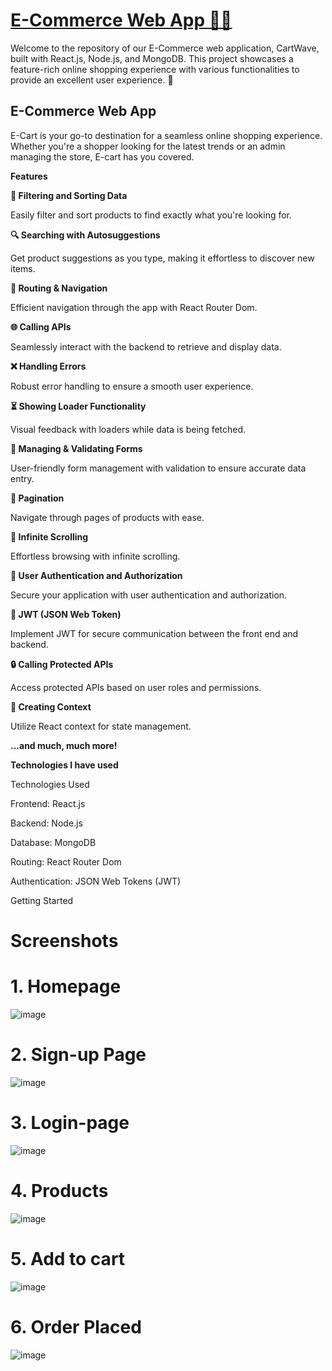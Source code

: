 <h1><a href="https://react-ecommerce-shop-tau.vercel.app/" > E-Commerce Web App 🛒🌐</a></h1>

Welcome to the repository of our E-Commerce web application, CartWave, built with React.js, Node.js, and MongoDB. This project showcases a feature-rich online shopping experience with various functionalities to provide an excellent user experience. 🚀

<h2> E-Commerce Web App</h2>

E-Cart is your go-to destination for a seamless online shopping experience. Whether you're a shopper looking for the latest trends or an admin managing the store, E-cart has you covered.

**Features**

**🧩 **Filtering and Sorting Data****

Easily filter and sort products to find exactly what you're looking for.

**🔍 **Searching with Autosuggestions****

Get product suggestions as you type, making it effortless to discover new items.

**🚀 Routing & Navigation**

Efficient navigation through the app with React Router Dom.

**🌐 Calling APIs**

Seamlessly interact with the backend to retrieve and display data.

**❌ Handling Errors**

Robust error handling to ensure a smooth user experience.

**⏳ Showing Loader Functionality**

Visual feedback with loaders while data is being fetched.

**📝 Managing & Validating Forms**

User-friendly form management with validation to ensure accurate data entry.

**📖 Pagination**

Navigate through pages of products with ease.

**🔄 Infinite Scrolling**

Effortless browsing with infinite scrolling.

**🔐 User Authentication and Authorization**

Secure your application with user authentication and authorization.

**🌟 JWT (JSON Web Token)**

Implement JWT for secure communication between the front end and backend.

****🔒 Calling Protected APIs****

Access protected APIs based on user roles and permissions.

**🔄 Creating Context**

Utilize React context for state management.


**...and much, much more!**

**Technologies I have used**

Technologies Used

Frontend: React.js

Backend: Node.js

Database: MongoDB

Routing: React Router Dom

Authentication: JSON Web Tokens (JWT)

Getting Started

# Screenshots

# 1. Homepage

![image](https://github.com/Rushikeshsasamkar/React-Ecommerce-Shop/assets/44942941/4f2e054a-8c6d-43a4-9691-41270eadb997)

# 2. Sign-up Page

![image](https://github.com/Rushikeshsasamkar/React-Ecommerce-Shop/assets/44942941/d3685964-b0d2-49b4-bf0b-55252fe8dc8d)

# 3. Login-page

![image](https://github.com/Rushikeshsasamkar/React-Ecommerce-Shop/assets/44942941/6a75a7b8-4b6e-4b77-b0a9-853736ca24cb)

# 4. Products

![image](https://github.com/Rushikeshsasamkar/React-Ecommerce-Shop/assets/44942941/549a8da1-e25c-4c25-bbee-0cf9b28d875b)

# 5. Add to cart

![image](https://github.com/Rushikeshsasamkar/React-Ecommerce-Shop/assets/44942941/4776d6d5-7bfd-471d-9e3d-0753f21e8b35)

# 6. Order Placed

![image](https://github.com/Rushikeshsasamkar/React-Ecommerce-Shop/assets/44942941/e77faa5a-8da1-41fe-8785-4867dbedef64)




